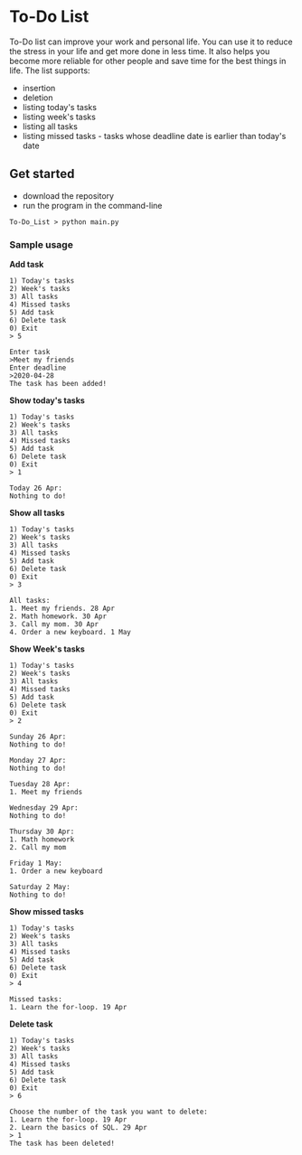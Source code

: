 # To-Do List
To-Do list can improve your work and personal life. You can use it to reduce the stress in your life and get more done in less time. It also helps you become more reliable for other people and save time for the best things in life.
The list supports:
- insertion
- deletion
- listing today's tasks
- listing week's tasks
- listing all tasks
- listing missed tasks - tasks whose deadline date is earlier than today's date

## Get started
- download the repository
- run the program in the command-line
```
To-Do_List > python main.py
```
### Sample usage

**Add task**
```
1) Today's tasks
2) Week's tasks
3) All tasks
4) Missed tasks
5) Add task
6) Delete task
0) Exit
> 5

Enter task
>Meet my friends
Enter deadline
>2020-04-28
The task has been added!
```
**Show today's tasks**
```
1) Today's tasks
2) Week's tasks
3) All tasks
4) Missed tasks
5) Add task
6) Delete task
0) Exit
> 1

Today 26 Apr:
Nothing to do!
```
**Show all tasks**
```
1) Today's tasks
2) Week's tasks
3) All tasks
4) Missed tasks
5) Add task
6) Delete task
0) Exit
> 3

All tasks:
1. Meet my friends. 28 Apr
2. Math homework. 30 Apr
3. Call my mom. 30 Apr
4. Order a new keyboard. 1 May

```
**Show Week's tasks**
```
1) Today's tasks
2) Week's tasks
3) All tasks
4) Missed tasks
5) Add task
6) Delete task
0) Exit
> 2

Sunday 26 Apr:
Nothing to do!

Monday 27 Apr:
Nothing to do!

Tuesday 28 Apr:
1. Meet my friends

Wednesday 29 Apr:
Nothing to do!

Thursday 30 Apr:
1. Math homework
2. Call my mom

Friday 1 May:
1. Order a new keyboard 

Saturday 2 May:
Nothing to do!
```
**Show missed tasks**
```
1) Today's tasks
2) Week's tasks
3) All tasks
4) Missed tasks
5) Add task
6) Delete task
0) Exit
> 4

Missed tasks:
1. Learn the for-loop. 19 Apr
```
**Delete task**
```
1) Today's tasks
2) Week's tasks
3) All tasks
4) Missed tasks
5) Add task
6) Delete task
0) Exit
> 6

Choose the number of the task you want to delete:
1. Learn the for-loop. 19 Apr
2. Learn the basics of SQL. 29 Apr
> 1
The task has been deleted!
```
